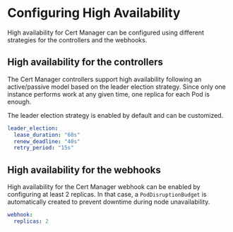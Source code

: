 # Configuring High Availability

High availability for Cert Manager can be configured using different strategies for the controllers and the webhooks.

## High availability for the controllers

The Cert Manager controllers support high availability following an active/passive model based on the leader election strategy. Since only one instance performs work at any given time, one replica for each Pod is enough.

The leader election strategy is enabled by default and can be customized.

```yaml
leader_election:
  lease_duration: "60s"
  renew_deadline: "40s"
  retry_period: "15s"
```

## High availability for the webhooks

High availability for the Cert Manager webhook can be enabled by configuring at least 2 replicas. In that case, a `PodDisruptionBudget` is automatically created to prevent downtime during node unavailability.

```yaml
webhook:
  replicas: 2
```
